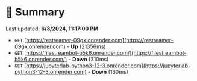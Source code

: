 # 📖 Summary
Last updated: **6/3/2024, 11:17:00 PM**

- `GET` [https://restreamer-09gx.onrender.com](https://restreamer-09gx.onrender.com) - **Up** (21356ms)
- `GET` [https://filestreambot-b5k6.onrender.com/](https://filestreambot-b5k6.onrender.com/) - **Down** (310ms)
- `GET` [https://jupyterlab-python3-12-3.onrender.com](https://jupyterlab-python3-12-3.onrender.com) - **Down** (160ms)
